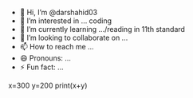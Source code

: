 - 👋 Hi, I’m @darshahid03
- 👀 I’m interested in ... coding 
- 🌱 I’m currently learning .../reading in 11th standard 
- 💞️ I’m looking to collaborate on ...
- 📫 How to reach me ...
- 😄 Pronouns: ...
- ⚡ Fun fact: ...

<!---
darshahid03/darshahid03 is a ✨ special ✨ repository because its `README.md` (this file) appears on your GitHub profile.
You can click the Preview link to take a look at your changes.
--->
x=300
y=200
print(x+y)

